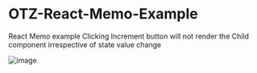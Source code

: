 # OTZ-React-Memo-Example
React Memo example
Clicking Increment button will not render the Child component irrespective of state value change

![image](https://user-images.githubusercontent.com/22340794/186464576-4ab6f450-8f5e-4654-b017-b01b2c4f3bf7.png)
